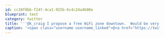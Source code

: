 ```yaml
---
id: cc38f8bb-f24f-4ca1-925b-6c4c24a4b00e
blueprint: text
category: twitter
title: '''@k_craig I propose a free WiFi zone downtown.  Would be very "silicon-valley-north-ish." Could even cap it 1hr/day'
caption: '<span class="username username_linked">@<a href="https://twitter.com/k_craig" title="Kevin Craig">k_craig</a></span> I propose a free WiFi zone downtown.  Would be very "silicon-valley-north-ish." Could even cap it 1hr/day'
---
```

